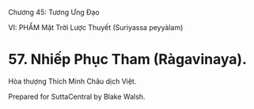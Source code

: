  

Chương 45: Tương Ưng Ðạo

VI: PHẨM Mặt Trời Lược Thuyết (Suriyassa peyyàlam)

# 57\. Nhiếp Phục Tham (Ràgavinaya).

Hòa thượng Thích Minh Châu dịch Việt.

Prepared for SuttaCentral by Blake Walsh.